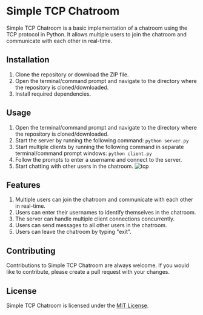 # Simple TCP Chatroom
Simple TCP Chatroom is a basic implementation of a chatroom using the TCP protocol in Python. It allows multiple users to join the chatroom and communicate with each other in real-time.

## Installation
1. Clone the repository or download the ZIP file.
2. Open the terminal/command prompt and navigate to the directory where the repository is cloned/downloaded.
3. Install required dependencies.

## Usage
1. Open the terminal/command prompt and navigate to the directory where the repository is cloned/downloaded.
2. Start the server by running the following command:  ``` python server.py ```
3. Start multiple clients by running the following command in separate terminal/command prompt windows:  ``` python client.py ```
4. Follow the prompts to enter a username and connect to the server.
5. Start chatting with other users in the chatroom.
![tcp](https://user-images.githubusercontent.com/72683075/227697746-56717705-8d85-48a0-8581-f6caf07cffb4.jpg)


## Features
1. Multiple users can join the chatroom and communicate with each other in real-time.
2. Users can enter their usernames to identify themselves in the chatroom.
3. The server can handle multiple client connections concurrently.
4. Users can send messages to all other users in the chatroom.
5. Users can leave the chatroom by typing "exit".

## Contributing
Contributions to Simple TCP Chatroom are always welcome. If you would like to contribute, please create a pull request with your changes.

## License
Simple TCP Chatroom is licensed under the [MIT License](https://github.com/RiteshRavichandran/simple_tcp_chatroom/blob/main/LICENSE "MIT License").
